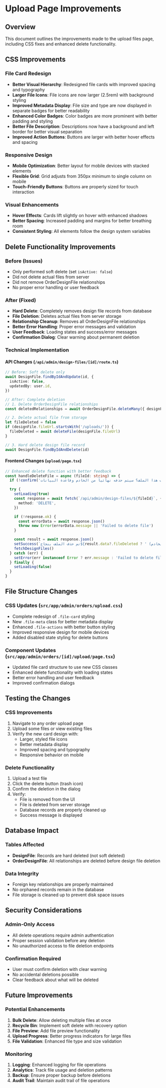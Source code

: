 # Upload Page Improvements

## Overview

This document outlines the improvements made to the upload files page, including CSS fixes and enhanced delete functionality.

## CSS Improvements

### File Card Redesign

- **Better Visual Hierarchy**: Redesigned file cards with improved spacing and typography
- **Larger File Icons**: File icons are now larger (2.5rem) with background styling
- **Improved Metadata Display**: File size and type are now displayed in separate badges for better readability
- **Enhanced Color Badges**: Color badges are more prominent with better padding and styling
- **Better File Description**: Descriptions now have a background and left border for better visual separation
- **Improved Action Buttons**: Buttons are larger with better hover effects and spacing

### Responsive Design

- **Mobile Optimization**: Better layout for mobile devices with stacked elements
- **Flexible Grid**: Grid adjusts from 350px minimum to single column on mobile
- **Touch-Friendly Buttons**: Buttons are properly sized for touch interaction

### Visual Enhancements

- **Hover Effects**: Cards lift slightly on hover with enhanced shadows
- **Better Spacing**: Increased padding and margins for better breathing room
- **Consistent Styling**: All elements follow the design system variables

## Delete Functionality Improvements

### Before (Issues)

- Only performed soft delete (set `isActive: false`)
- Did not delete actual files from server
- Did not remove OrderDesignFile relationships
- No proper error handling or user feedback

### After (Fixed)

- **Hard Delete**: Completely removes design file records from database
- **File Deletion**: Deletes actual files from server storage
- **Relationship Cleanup**: Removes all OrderDesignFile relationships
- **Better Error Handling**: Proper error messages and validation
- **User Feedback**: Loading states and success/error messages
- **Confirmation Dialog**: Clear warning about permanent deletion

### Technical Implementation

#### API Changes (`/api/admin/design-files/[id]/route.ts`)

```typescript
// Before: Soft delete only
await DesignFile.findByIdAndUpdate(id, {
  isActive: false,
  updatedBy: user.id,
})

// After: Complete deletion
// 1. Delete OrderDesignFile relationships
const deletedRelationships = await OrderDesignFile.deleteMany({ designFileId: designFile._id })

// 2. Delete actual file from storage
let fileDeleted = false
if (designFile.fileUrl.startsWith('/uploads/')) {
  fileDeleted = await deleteFile(designFile.fileUrl)
}

// 3. Hard delete design file record
await DesignFile.findByIdAndDelete(id)
```

#### Frontend Changes (`upload/page.tsx`)

```typescript
// Enhanced delete function with better feedback
const handleDeleteFile = async (fileId: string) => {
  if (!confirm('هل أنت متأكد من حذف هذا الملف؟ سيتم حذفه نهائياً من الخادم وقاعدة البيانات.')) return

  try {
    setLoading(true)
    const response = await fetch(`/api/admin/design-files/${fileId}`, {
      method: 'DELETE',
    })

    if (!response.ok) {
      const errorData = await response.json()
      throw new Error(errorData.message || 'Failed to delete file')
    }

    const result = await response.json()
    setSuccess(`تم حذف الملف بنجاح${result.data?.fileDeleted ? ' (تم حذف الملف من الخادم)' : ''}`)
    fetchDesignFiles()
  } catch (err) {
    setError(err instanceof Error ? err.message : 'Failed to delete file')
  } finally {
    setLoading(false)
  }
}
```

## File Structure Changes

### CSS Updates (`src/app/admin/orders/upload.css`)

- Complete redesign of `.file-card` styling
- New `.file-meta` class for better metadata display
- Enhanced `.file-actions` with better button styling
- Improved responsive design for mobile devices
- Added disabled state styling for delete buttons

### Component Updates (`src/app/admin/orders/[id]/upload/page.tsx`)

- Updated file card structure to use new CSS classes
- Enhanced delete functionality with loading states
- Better error handling and user feedback
- Improved confirmation dialogs

## Testing the Changes

### CSS Improvements

1. Navigate to any order upload page
2. Upload some files or view existing files
3. Verify the new card design with:
   - Larger, styled file icons
   - Better metadata display
   - Improved spacing and typography
   - Responsive behavior on mobile

### Delete Functionality

1. Upload a test file
2. Click the delete button (trash icon)
3. Confirm the deletion in the dialog
4. Verify:
   - File is removed from the UI
   - File is deleted from server storage
   - Database records are properly cleaned up
   - Success message is displayed

## Database Impact

### Tables Affected

- **DesignFile**: Records are hard deleted (not soft deleted)
- **OrderDesignFile**: All relationships are deleted before design file deletion

### Data Integrity

- Foreign key relationships are properly maintained
- No orphaned records remain in the database
- File storage is cleaned up to prevent disk space issues

## Security Considerations

### Admin-Only Access

- All delete operations require admin authentication
- Proper session validation before any deletion
- No unauthorized access to file deletion endpoints

### Confirmation Required

- User must confirm deletion with clear warning
- No accidental deletions possible
- Clear feedback about what will be deleted

## Future Improvements

### Potential Enhancements

1. **Bulk Delete**: Allow deleting multiple files at once
2. **Recycle Bin**: Implement soft delete with recovery option
3. **File Preview**: Add file preview functionality
4. **Upload Progress**: Better progress indicators for large files
5. **File Validation**: Enhanced file type and size validation

### Monitoring

1. **Logging**: Enhanced logging for file operations
2. **Analytics**: Track file usage and deletion patterns
3. **Backup**: Ensure proper backup before deletions
4. **Audit Trail**: Maintain audit trail of file operations
